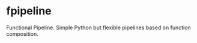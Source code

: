 # fpipeline
Functional Pipeline. Simple Python but flexible pipelines based on function composition.

